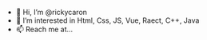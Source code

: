 - 👋 Hi, I’m @rickycaron
- 👀 I’m interested in Html, Css, JS, Vue, Raect, C++, Java
- 📫 Reach me at...

<!---
rickycaron/rickycaron is a ✨ special ✨ repository because its `README.md` (this file) appears on your GitHub profile.
You can click the Preview link to take a look at your changes.
--->
